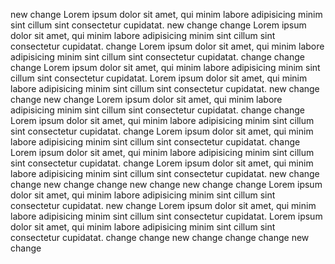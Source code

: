 new change
Lorem ipsum dolor sit amet, qui minim labore adipisicing minim sint cillum sint consectetur cupidatat.
new change
change
Lorem ipsum dolor sit amet, qui minim labore adipisicing minim sint cillum sint consectetur cupidatat.
change
Lorem ipsum dolor sit amet, qui minim labore adipisicing minim sint cillum sint consectetur cupidatat.
change
change
change
Lorem ipsum dolor sit amet, qui minim labore adipisicing minim sint cillum sint consectetur cupidatat.
Lorem ipsum dolor sit amet, qui minim labore adipisicing minim sint cillum sint consectetur cupidatat.
new change
change
new change
Lorem ipsum dolor sit amet, qui minim labore adipisicing minim sint cillum sint consectetur cupidatat.
change
change
Lorem ipsum dolor sit amet, qui minim labore adipisicing minim sint cillum sint consectetur cupidatat.
change
Lorem ipsum dolor sit amet, qui minim labore adipisicing minim sint cillum sint consectetur cupidatat.
change
Lorem ipsum dolor sit amet, qui minim labore adipisicing minim sint cillum sint consectetur cupidatat.
change
Lorem ipsum dolor sit amet, qui minim labore adipisicing minim sint cillum sint consectetur cupidatat.
new change
change
new change
change
new change
new change
change
Lorem ipsum dolor sit amet, qui minim labore adipisicing minim sint cillum sint consectetur cupidatat.
new change
Lorem ipsum dolor sit amet, qui minim labore adipisicing minim sint cillum sint consectetur cupidatat.
Lorem ipsum dolor sit amet, qui minim labore adipisicing minim sint cillum sint consectetur cupidatat.
change
change
new change
change
change
new change
